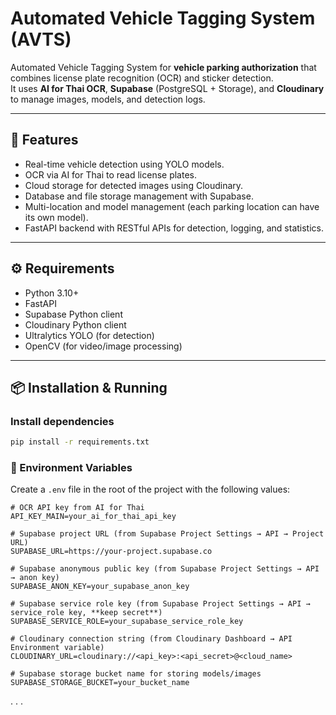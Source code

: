 # Automated Vehicle Tagging System (AVTS)

Automated Vehicle Tagging System for **vehicle parking authorization** that combines license plate recognition (OCR) and sticker detection.  
It uses **AI for Thai OCR**, **Supabase** (PostgreSQL + Storage), and **Cloudinary** to manage images, models, and detection logs.

---

## 🚀 Features
- Real-time vehicle detection using YOLO models.
- OCR via AI for Thai to read license plates.
- Cloud storage for detected images using Cloudinary.
- Database and file storage management with Supabase.
- Multi-location and model management (each parking location can have its own model).
- FastAPI backend with RESTful APIs for detection, logging, and statistics.

---

## ⚙️ Requirements
- Python 3.10+
- FastAPI
- Supabase Python client
- Cloudinary Python client
- Ultralytics YOLO (for detection)
- OpenCV (for video/image processing)

---
## 📦 Installation & Running
### Install dependencies
```bash
pip install -r requirements.txt
```
### 🔑 Environment Variables

Create a `.env` file in the root of the project with the following values:

```env
# OCR API key from AI for Thai
API_KEY_MAIN=your_ai_for_thai_api_key

# Supabase project URL (from Supabase Project Settings → API → Project URL)
SUPABASE_URL=https://your-project.supabase.co

# Supabase anonymous public key (from Supabase Project Settings → API → anon key)
SUPABASE_ANON_KEY=your_supabase_anon_key

# Supabase service role key (from Supabase Project Settings → API → service_role key, **keep secret**)
SUPABASE_SERVICE_ROLE=your_supabase_service_role_key

# Cloudinary connection string (from Cloudinary Dashboard → API Environment variable)
CLOUDINARY_URL=cloudinary://<api_key>:<api_secret>@<cloud_name>

# Supabase storage bucket name for storing models/images
SUPABASE_STORAGE_BUCKET=your_bucket_name
```
. . .
